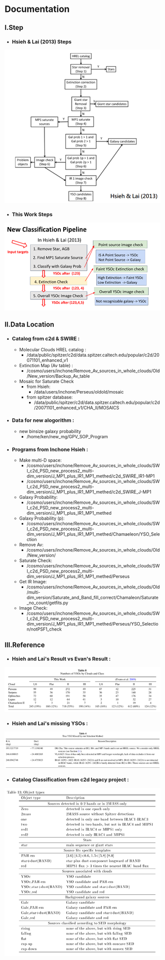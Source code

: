 # **Documentation**

## **I.Step**

- ### **Hsieh & Lai (2013) Steps**
<img src='Templates_and_Charts/Hsieh_Steps.png'/>

- ### **This Work Steps**
<img src='Templates_and_Charts/Our_Steps.png'/>

## **II.Data Location**
- ### **Catalog from c2d & SWIRE :**
  - Molecular Clouds HREL catalog :
    - /data/public/spitzer/c2d/data.spitzer.caltech.edu/popular/c2d/20071101_enhanced_v1
  - Extinction Map (Av table) :
    - /cosmo/users/inchone/Remove_Av_sources_in_whole_clouds/Old/New_version/Backup_Av_table
  - Mosaic for Saturate Check
    - from Hsieh:
      - /data/users/inchone/Perseus/oldold/mosaic
    - from spitzer database:
      - /data/public/spitzer/c2d/data.spitzer.caltech.edu/popular/c2d/20071101_enhanced_v1/CHA_II/MOSAICS
- ### **Data for new alogorithm :**
    - new binsize galaxy probability
      - /home/ken/new_mg/GPV_SOP_Program
- ### **Programs from Inchone Hsieh :**
  - Make multi-D space:
    - /cosmo/users/inchone/Remove_Av_sources_in_whole_clouds/SWI_c2d_PSD_new_process2_multi-dim_version/J_MP1_plus_IR1_MP1_methed/c2d_SWIRE_IR1-MP1
    - /cosmo/users/inchone/Remove_Av_sources_in_whole_clouds/SWI_c2d_PSD_new_process2_multi-dim_version/J_MP1_plus_IR1_MP1_methed/c2d_SWIRE_J-MP1
  - Galaxy Probability:
    - /cosmo/users/inchone/Remove_Av_sources_in_whole_clouds/SWI_c2d_PSD_new_process2_multi-dim_version/J_MP1_plus_IR1_MP1_methed
  - Galaxy Probability (p):
    - /cosmo/users/inchone/Remove_Av_sources_in_whole_clouds/SWI_c2d_PSD_new_process2_multi-dim_version/J_MP1_plus_IR1_MP1_methed/Chamaeleon/YSO_Selection
  - Remove Av:
    - /cosmo/users/inchone/Remove_Av_sources_in_whole_clouds/Old/New_version/
  - Saturate Check:
    - /cosmo/users/inchone/Remove_Av_sources_in_whole_clouds/SWI_c2d_PSD_new_process2_multi-dim_version/J_MP1_plus_IR1_MP1_methed/Perseus
  - Get IR Image:
    - /cosmo/users/inchone/Remove_Av_sources_in_whole_clouds/Old/multi-dim_version/Saturate_and_Band_fill_correct/Chamaleon/Saturate_no_count/getfits.py
  - Image Check:
    - /cosmo/users/inchone/Remove_Av_sources_in_whole_clouds/SWI_c2d_PSD_new_process2_multi-dim_version/J_MP1_plus_IR1_MP1_methed/Perseus/YSO_Selection/notPSF1_check

## **III.Reference**
- ### **Hsieh and Lai's Result vs Evan's Result :**
<img src='Templates_and_Charts/Hsiehs_Result.png'/>

- ### **Hsieh and Lai's missing YSOs :**
<img src='Templates_and_Charts/Hsiehs_missing_YSO.png'/>

- ### **Catalog Classification from c2d legacy project :**
<img src='Templates_and_Charts/c2d_obtype.png'/>
